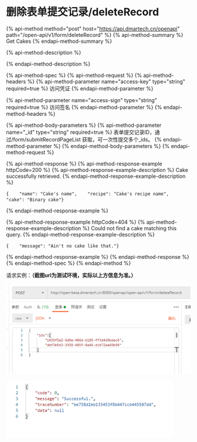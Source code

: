 # 删除表单提交记录/deleteRecord

{% api-method method="post" host="https://api.dmartech.cn/openapi" path="/open-api/v1/form/deleteRecord" %}
{% api-method-summary %}
Get Cakes
{% endapi-method-summary %}

{% api-method-description %}

{% endapi-method-description %}

{% api-method-spec %}
{% api-method-request %}
{% api-method-headers %}
{% api-method-parameter name="access-key" type="string" required=true %}
访问凭证
{% endapi-method-parameter %}

{% api-method-parameter name="access-sign" type="string" required=true %}
访问签名
{% endapi-method-parameter %}
{% endapi-method-headers %}

{% api-method-body-parameters %}
{% api-method-parameter name="\_id" type="string" required=true %}
表单提交记录ID，通过/form/submitRecordPageList 获取，可一次性提交多个\_ids。
{% endapi-method-parameter %}
{% endapi-method-body-parameters %}
{% endapi-method-request %}

{% api-method-response %}
{% api-method-response-example httpCode=200 %}
{% api-method-response-example-description %}
Cake successfully retrieved.
{% endapi-method-response-example-description %}

```
{    "name": "Cake's name",    "recipe": "Cake's recipe name",    "cake": "Binary cake"}
```
{% endapi-method-response-example %}

{% api-method-response-example httpCode=404 %}
{% api-method-response-example-description %}
Could not find a cake matching this query.
{% endapi-method-response-example-description %}

```
{    "message": "Ain't no cake like that."}
```
{% endapi-method-response-example %}
{% endapi-method-response %}
{% endapi-method-spec %}
{% endapi-method %}

请求实例：**（截图url为测试环境，实际以上方信息为准。）**

![](../../../.gitbook/assets/tu-pian-11%20%282%29.png)

![](../../../.gitbook/assets/tu-pian-22%20%282%29.png)

